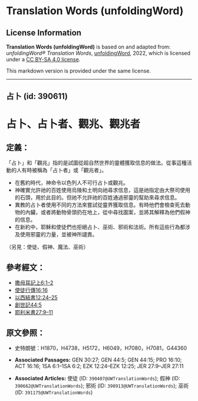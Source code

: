 # Translation Words (unfoldingWord)

## License Information

**Translation Words (unfoldingWord)** is based on and adapted from: _unfoldingWord® Translation Words_, [unfoldingWord](https://unfoldingword.org/utw), 2022, which is licensed under a [CC BY-SA 4.0 license](https://creativecommons.org/licenses/by-sa/4.0/legalcode.en).

This markdown version is provided under the same license.



--------------------------------

## 占卜 (id: 390611)

占卜、占卜者、觀兆、觀兆者
=============

定義：
---

「占卜」和「觀兆」指的是試圖從超自然世界的靈體獲取信息的做法。從事這種活動的人有時被稱為「占卜者」或「觀兆者」。

* 在舊約時代，神命令以色列人不可行占卜或觀兆。
* 神確實允許祂的百姓使用烏陵和土明向祂尋求信息，這是祂指定由大祭司使用的石頭，用於此目的。但祂不允許祂的百姓通過邪靈的幫助來尋求信息。
* 異教的占卜者使用不同的方法來嘗試從靈界獲取信息。有時他們會檢查死去動物的內臟，或者將動物骨頭扔在地上，從中尋找圖案，並將其解釋為他們假神的信息。
* 在新約中，耶穌和使徒們也拒絕占卜、巫術、邪術和法術。所有這些行為都涉及使用邪靈的力量，並被神所譴責。

（另見：使徒、假神、魔法、巫術）

參考經文：
-----

* [撒母耳記上6:1–2](https://ref.ly/1Sam6:1-1Sam6:2)
* [使徒行傳16:16](https://ref.ly/Acts16:16)
* [以西結書12:24–25](https://ref.ly/Ezek12:24-Ezek12:25)
* [創世記44:5](https://ref.ly/Gen44:5)
* [耶利米書27:9–11](https://ref.ly/Jer27:9-Jer27:11)

原文參照：
-----

* 史特朗號：H1870，H4738，H5172，H6049，H7080，H7081，G44360

* **Associated Passages:** GEN 30:27; GEN 44:5; GEN 44:15; PRO 16:10; ACT 16:16; 1SA 6:1–1SA 6:2; EZK 12:24–EZK 12:25; JER 27:9–JER 27:11
* **Associated Articles:** 使徒 (ID: `390407@UWTranslationWords`); 假神 (ID: `390662@UWTranslationWords`); 邪術 (ID: `390913@UWTranslationWords`); 巫術 (ID: `391175@UWTranslationWords`)

